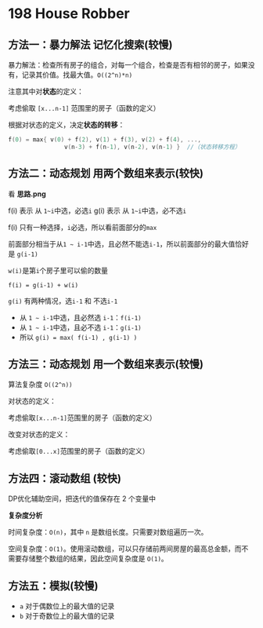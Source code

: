 # 198 House Robber

## 方法一：暴力解法 记忆化搜索(较慢)

暴力解法：检查所有房子的组合，对每一个组合，检查是否有相邻的房子，如果没有，记录其价值。找最大值。`O((2^n)*n)`

注意其中对**状态**的定义：

考虑偷取 `[x...n-1]` 范围里的房子（函数的定义）

根据对状态的定义，决定**状态的转移**：

```cpp
f(0) = max{ v(0) + f(2), v(1) + f(3), v(2) + f(4), ..., 
                v(n-3) + f(n-1), v(n-2), v(n-1) }  //（状态转移方程）
```

## 方法二：动态规划 用两个数组来表示(较快)

看 **思路.png**

f(i) 表示 从 `1~i`中选，必选`i`
g(i) 表示 从 `1~i`中选，必不选`i`

f(i) 只有一种选择，`i`必选，所以看前面部分的`max`

前面部分相当于从`1 ~ i-1`中选，且必然不能选`i-1`，所以前面部分的最大值恰好是 `g(i-1)`

`w(i)`是第`i`个房子里可以偷的数量

`f(i) = g(i-1) + w(i)`

`g(i)` 有两种情况，选`i-1` 和 不选`i-1`

- 从 `1 ~ i-1`中选，且必然选 `i-1`：`f(i-1)`
- 从 `1 ~ i-1`中选，且必不选 `i-1`：`g(i-1)`
- 所以 `g(i) = max( f(i-1) , g(i-1) )`

## 方法三：动态规划 用一个数组来表示(较慢)

算法复杂度 `O((2^n))`

对状态的定义：

考虑偷取`[x...n-1]`范围里的房子（函数的定义）

改变对状态的定义：

考虑偷取`[0...x]`范围里的房子（函数的定义）

## 方法四：滚动数组 (较快)

DP优化辅助空间，把迭代的值保存在 2 个变量中

**复杂度分析**

时间复杂度：`O(n)`，其中 `n` 是数组长度。只需要对数组遍历一次。

空间复杂度：`O(1)`。使用滚动数组，可以只存储前两间房屋的最高总金额，而不需要存储整个数组的结果，因此空间复杂度是 `O(1)`。



## 方法五：模拟(较慢)

- `a` 对于偶数位上的最⼤值的记录
- `b` 对于奇数位上的最⼤值的记录
